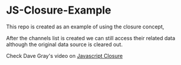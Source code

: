 # JS-Closure-Example
This repo is created as an example of using the closure concept,

After the channels list is created we can still access their related data although the original data source is cleared out.

Check Dave Gray's video on [Javascript Closure](https://www.youtube.com/watch?v=1S8SBDhA7HA)
